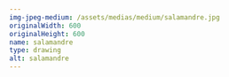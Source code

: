 ```yaml
---
img-jpeg-medium: /assets/medias/medium/salamandre.jpg
originalWidth: 600
originalHeight: 600
name: salamandre
type: drawing
alt: salamandre
---
```

